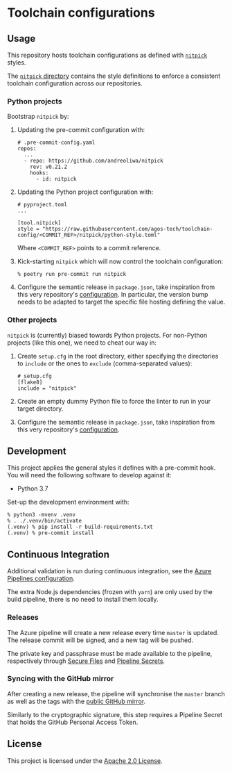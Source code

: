 # Toolchain configurations

## Usage

This repository hosts toolchain configurations as defined with
[`nitpick`](https://nitpick.readthedocs.io) styles.

The [`nitpick` directory](nitpick) contains the style definitions to enforce a
consistent toolchain configuration across our repositories.

### Python projects

Bootstrap `nitpick` by:

1. Updating the pre-commit configuration with:

   ```
   # .pre-commit-config.yaml
   repos:
     ...
     - repo: https://github.com/andreoliwa/nitpick
       rev: v0.21.2
       hooks:
         - id: nitpick
   ```

2. Updating the Python project configuration with:

   ```
   # pyproject.toml
   ...

   [tool.nitpick]
   style = "https://raw.githubusercontent.com/agos-tech/toolchain-config/<COMMIT_REF>/nitpick/python-style.toml"
   ```

   Where `<COMMIT_REF>` points to a commit reference.

3. Kick-starting `nitpick` which will now control the toolchain configuration:

   ```
   % poetry run pre-commit run nitpick
   ```

4. Configure the semantic release in `package.json`, take inspiration from this
   very repository's [configuration](package.json). In particular, the version
   bump needs to be adapted to target the specific file hosting defining the
   value.

### Other projects

`nitpick` is (currently) biased towards Python projects. For non-Python projects
(like this one), we need to cheat our way in:

1. Create `setup.cfg` in the root directory, either specifying the directories
   to `include` or the ones to `exclude` (comma-separated values):

   ```
   # setup.cfg
   [flake8]
   include = "nitpick"
   ```

2. Create an empty dummy Python file to force the linter to run in your target
   directory.

3. Configure the semantic release in `package.json`, take inspiration from this
   very repository's [configuration](package.json).

## Development

This project applies the general styles it defines with a pre-commit hook. You
will need the following software to develop against it:

- Python 3.7

Set-up the development environment with:

```
% python3 -mvenv .venv
% . ./.venv/bin/activate
(.venv) % pip install -r build-requirements.txt
(.venv) % pre-commit install
```

## Continuous Integration

Additional validation is run during continuous integration, see the
[Azure Pipelines configuration](azure-pipelines.yml).

The extra Node.js dependencies (frozen with `yarn`) are only used by the build
pipeline, there is no need to install them locally.

### Releases

The Azure pipeline will create a new release every time `master` is updated. The
release commit will be signed, and a new tag will be pushed.

The private key and passphrase must be made available to the pipeline,
respectively through
[Secure Files](https://docs.microsoft.com/en-us/azure/devops/pipelines/library/secure-files)
and
[Pipeline Secrets](https://docs.microsoft.com/en-us/azure/devops/pipelines/process/variables#secret-variables).

### Syncing with the GitHub mirror

After creating a new release, the pipeline will synchronise the `master` branch
as well as the tags with the
[public GitHub mirror](https://github.com/agos-tech/toolchain-config).

Similarly to the cryptographic signature, this step requires a Pipeline Secret
that holds the GitHub Personal Access Token.

## License

This project is licensed under the [Apache 2.0 License](LICENSE).
